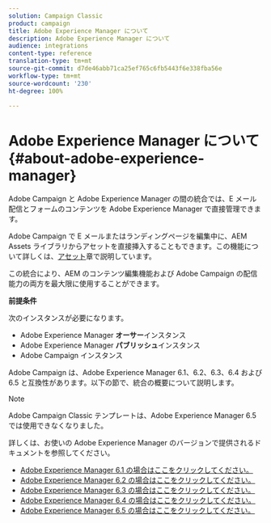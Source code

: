 ```yaml
---
solution: Campaign Classic
product: campaign
title: Adobe Experience Manager について
description: Adobe Experience Manager について
audience: integrations
content-type: reference
translation-type: tm+mt
source-git-commit: d7de46abb71ca25ef765c6fb5443f6e338fba56e
workflow-type: tm+mt
source-wordcount: '230'
ht-degree: 100%

---
```



# Adobe Experience Manager について{#about-adobe-experience-manager}

Adobe Campaign と Adobe Experience Manager の間の統合では、E メール配信とフォームのコンテンツを Adobe Experience Manager で直接管理できます。

Adobe Campaign で E メールまたはランディングページを編集中に、AEM Assets ライブラリからアセットを直接挿入することもできます。この機能について詳しくは、[アセット](../../integrations/using/sharing-assets-with-adobe-experience-cloud.md)章で説明しています。

この統合により、AEM のコンテンツ編集機能および Adobe Campaign の配信能力の両方を最大限に使用することができます。

**前提条件**

次のインスタンスが必要になります。

* Adobe Experience Manager **オーサー**&#x200B;インスタンス
* Adobe Experience Manager **パブリッシュ**&#x200B;インスタンス
* Adobe Campaign インスタンス

Adobe Campaign は、Adobe Experience Manager 6.1、6.2、6.3、6.4 および 6.5 と互換性があります。以下の節で、統合の概要について説明します。

>[!NOTE]
>
>Adobe Campaign Classic テンプレートは、Adobe Experience Manager 6.5 では使用できなくなりました。

詳しくは、お使いの Adobe Experience Manager のバージョンで提供されるドキュメントを参照してください。

* [Adobe Experience Manager 6.1 の場合はここをクリックしてください。](https://docs.adobe.com/docs/en/aem/6-1/administer/integration/marketing-cloud/campaign/campaignonpremise.html)
* [Adobe Experience Manager 6.2 の場合はここをクリックしてください。](https://docs.adobe.com/docs/en/aem/6-2/administer/integration/marketing-cloud/campaign/campaignonpremise.html)
* [Adobe Experience Manager 6.3 の場合はここをクリックしてください。](https://helpx.adobe.com/experience-manager/6-3/sites/administering/using/campaignonpremise.html)
* [Adobe Experience Manager 6.4 の場合はここをクリックしてください。](https://helpx.adobe.com/experience-manager/6-4/sites/administering/using/campaignonpremise.html)
* [Adobe Experience Manager 6.5 の場合はここをクリックしてください。](https://helpx.adobe.com/jp/experience-manager/6-5/sites/administering/using/campaignonpremise.html)
